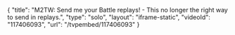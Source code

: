 {
    "title": "M2TW: Send me your Battle replays! - This no longer the right way to send in replays.",
    "type": "solo",
    "layout": "iframe-static",
    "videoId": "117406093",
    "url": "\/tvpembed\/117406093"
}